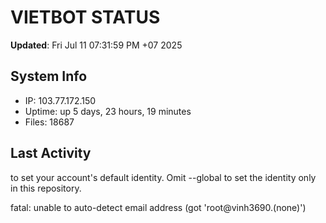 # VIETBOT STATUS
**Updated**: Fri Jul 11 07:31:59 PM +07 2025

## System Info
- IP: 103.77.172.150
- Uptime: up 5 days, 23 hours, 19 minutes
- Files: 18687

## Last Activity

to set your account's default identity.
Omit --global to set the identity only in this repository.

fatal: unable to auto-detect email address (got 'root@vinh3690.(none)')
